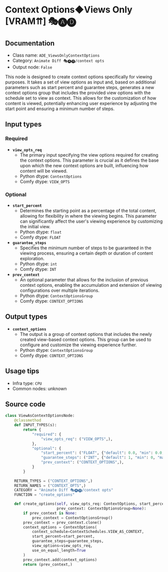 # Context Options◆Views Only [VRAM⇈] 🎭🅐🅓
## Documentation
- Class name: `ADE_ViewsOnlyContextOptions`
- Category: `Animate Diff 🎭🅐🅓/context opts`
- Output node: `False`

This node is designed to create context options specifically for viewing purposes. It takes a set of view options as input and, based on additional parameters such as start percent and guarantee steps, generates a new context options group that includes the provided view options with the schedule set to view as context. This allows for the customization of how content is viewed, potentially enhancing user experience by adjusting the start point and ensuring a minimum number of steps.
## Input types
### Required
- **`view_opts_req`**
    - The primary input specifying the view options required for creating the context options. This parameter is crucial as it defines the base upon which the new context options are built, influencing how content will be viewed.
    - Python dtype: `ContextOptions`
    - Comfy dtype: `VIEW_OPTS`
### Optional
- **`start_percent`**
    - Determines the starting point as a percentage of the total content, allowing for flexibility in where the viewing begins. This parameter can significantly affect the user's viewing experience by customizing the initial view.
    - Python dtype: `float`
    - Comfy dtype: `FLOAT`
- **`guarantee_steps`**
    - Specifies the minimum number of steps to be guaranteed in the viewing process, ensuring a certain depth or duration of content exploration.
    - Python dtype: `int`
    - Comfy dtype: `INT`
- **`prev_context`**
    - An optional parameter that allows for the inclusion of previous context options, enabling the accumulation and extension of viewing configurations over multiple iterations.
    - Python dtype: `ContextOptionsGroup`
    - Comfy dtype: `CONTEXT_OPTIONS`
## Output types
- **`context_options`**
    - The output is a group of context options that includes the newly created view-based context options. This group can be used to configure and customize the viewing experience further.
    - Python dtype: `ContextOptionsGroup`
    - Comfy dtype: `CONTEXT_OPTIONS`
## Usage tips
- Infra type: `CPU`
- Common nodes: unknown


## Source code
```python
class ViewAsContextOptionsNode:
    @classmethod
    def INPUT_TYPES(s):
        return {
            "required": {
                "view_opts_req": ("VIEW_OPTS",),
            },
            "optional": {
                "start_percent": ("FLOAT", {"default": 0.0, "min": 0.0, "max": 1.0, "step": 0.001}),
                "guarantee_steps": ("INT", {"default": 1, "min": 0, "max": BIGMAX}),
                "prev_context": ("CONTEXT_OPTIONS",),
            }
        }
    
    RETURN_TYPES = ("CONTEXT_OPTIONS",)
    RETURN_NAMES = ("CONTEXT_OPTS",)
    CATEGORY = "Animate Diff 🎭🅐🅓/context opts"
    FUNCTION = "create_options"

    def create_options(self, view_opts_req: ContextOptions, start_percent: float=0.0, guarantee_steps: int=1,
                       prev_context: ContextOptionsGroup=None):
        if prev_context is None:
            prev_context = ContextOptionsGroup()
        prev_context = prev_context.clone()
        context_options = ContextOptions(
            context_schedule=ContextSchedules.VIEW_AS_CONTEXT,
            start_percent=start_percent,
            guarantee_steps=guarantee_steps,
            view_options=view_opts_req,
            use_on_equal_length=True
        )
        prev_context.add(context_options)
        return (prev_context,)

```
